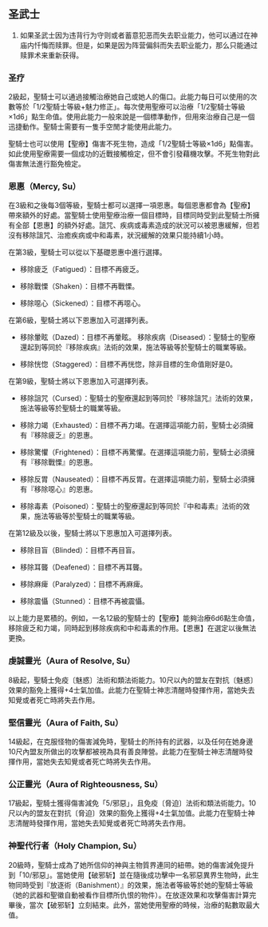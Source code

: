 ## 圣武士
1. 如果圣武士因为违背行为守则或者蓄意犯恶而失去职业能力，他可以通过在神庙内忏悔而赎罪。但是，如果是因为阵营偏斜而失去职业能力，那么只能通过赎罪术来重新获得。

### 圣疗
2級起，聖騎士可以通過接觸治療她自己或她人的傷口。此能力每日可以使用的次數等於「1/2聖騎士等級+魅力修正」。每次使用聖療可以治療「1/2聖騎士等級×1d6」點生命值。使用此能力一般來說是一個標準動作，但用來治療自己是一個迅捷動作。聖騎士需要有一隻手空閒才能使用此能力。

聖騎士也可以使用【聖療】傷害不死生物，造成「1/2聖騎士等級×1d6」點傷害。如此使用聖療需要一個成功的近戰接觸檢定，但不會引發藉機攻擊。不死生物對此傷害無法進行豁免檢定。

### 恩惠（Mercy, Su）
在3級和之後每3個等級，聖騎士都可以選擇一項恩惠。每個恩惠都會為【聖療】帶來額外的好處。當聖騎士使用聖療治療一個目標時，目標同時受到此聖騎士所擁有全部【恩惠】的額外好處。詛咒、疾病或毒素造成的狀況可以被恩惠緩解，但若沒有移除詛咒、治癒疾病或中和毒素，狀況緩解的效果只能持續1小時。

在第3級，聖騎士可以從以下基礎恩惠中進行選擇。

- 移除疲乏（Fatigued）：目標不再疲乏。

- 移除戰慄（Shaken）：目標不再戰慄。

- 移除噁心（Sickened）：目標不再噁心。

在第6級，聖騎士將以下恩惠加入可選擇列表。

- 移除暈眩（Dazed）：目標不再暈眩。
移除疾病（Diseased）：聖騎士的聖療還起到等同於『移除疾病』法術的效果，施法等級等於聖騎士的職業等級。

- 移除恍惚（Staggered）：目標不再恍惚，除非目標的生命值剛好是0。

在第9級，聖騎士將以下恩惠加入可選擇列表。

- 移除詛咒（Cursed）：聖騎士的聖療還起到等同於『移除詛咒』法術的效果，施法等級等於聖騎士的職業等級。

- 移除力竭（Exhausted）：目標不再力竭。在選擇這項能力前，聖騎士必須擁有『移除疲乏』的恩惠。

- 移除驚懼（Frightened）：目標不再驚懼。在選擇這項能力前，聖騎士必須擁有『移除戰慄』的恩惠。

- 移除反胃（Nauseated）：目標不再反胃。在選擇這項能力前，聖騎士必須擁有『移除噁心』的恩惠。

- 移除毒素（Poisoned）：聖騎士的聖療還起到等同於『中和毒素』法術的效果，施法等級等於聖騎士的職業等級。

在第12級及以後，聖騎士將以下恩惠加入可選擇列表。

- 移除目盲（Blinded）：目標不再目盲。

- 移除耳聾（Deafened）：目標不再耳聾。

- 移除麻痺（Paralyzed）：目標不再麻痺。

- 移除震懾（Stunned）：目標不再被震懾。

以上能力是累積的。例如，一名12級的聖騎士的【聖療】能夠治療6d6點生命值，移除疲乏和力竭，同時起到移除疾病和中和毒素的作用。【恩惠】在選定以後無法更換。

### 虔誠靈光（Aura of Resolve, Su）
8級起，聖騎士免疫〔魅惑〕法術和類法術能力。10尺以內的盟友在對抗〔魅惑〕效果的豁免上獲得+4士氣加值。此能力在聖騎士神志清醒時發揮作用，當她失去知覺或者死亡時將失去作用。

### 堅信靈光（Aura of Faith, Su）
14級起，在克服怪物的傷害減免時，聖騎士的所持有的武器，以及任何在她身邊10尺內盟友所做出的攻擊都被視為具有善良陣營。此能力在聖騎士神志清醒時發揮作用，當她失去知覺或者死亡時將失去作用。

### 公正靈光（Aura of Righteousness, Su）
17級起，聖騎士獲得傷害減免「5/邪惡」，且免疫〔脅迫〕法術和類法術能力。10尺以內的盟友在對抗〔脅迫〕效果的豁免上獲得+4士氣加值。此能力在聖騎士神志清醒時發揮作用，當她失去知覺或者死亡時將失去作用。

### 神聖代行者（Holy Champion, Su）
20級時，聖騎士成為了她所信仰的神與主物質界連同的紐帶。她的傷害減免提升到「10/邪惡」。當她使用【破邪斩】並在隨後成功擊中一名邪惡異界生物時，此生物同時受到『放逐術（Banishment）』的效果，施法者等級等於她的聖騎士等級（她的武器和聖徽自動被看作目標所仇恨的物件）。在放逐效果和攻擊傷害計算完畢後，當次【破邪斩】立刻結束。此外，當她使用聖療的時候，治療的點數取最大值。